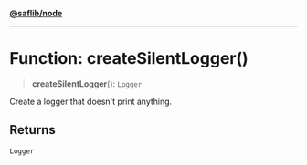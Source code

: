 [**@saflib/node**](../index.md)

***

# Function: createSilentLogger()

> **createSilentLogger**(): `Logger`

Create a logger that doesn't print anything.

## Returns

`Logger`
